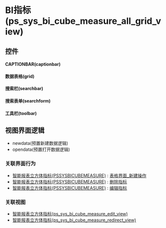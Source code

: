 # BI指标(ps_sys_bi_cube_measure_all_grid_view)  <!-- {docsify-ignore-all} -->



## 控件
#### CAPTIONBAR(captionbar)
#### 数据表格(grid)
#### 搜索栏(searchbar)
#### 搜索表单(searchform)
#### 工具栏(toolbar)

## 视图界面逻辑
  * newdata(预置新建数据逻辑)
  * opendata(预置打开数据逻辑)


### 关联界面行为
  * [智能报表立方体指标(PSSYSBICUBEMEASURE)](module/extension/PSSysBICubeMeasure) : [表格界面_新建操作](module/extension/PSSysBICubeMeasure#界面行为)
  * [智能报表立方体指标(PSSYSBICUBEMEASURE)](module/extension/PSSysBICubeMeasure) : [删除指标](module/extension/PSSysBICubeMeasure#界面行为)
  * [智能报表立方体指标(PSSYSBICUBEMEASURE)](module/extension/PSSysBICubeMeasure) : [编辑指标](module/extension/PSSysBICubeMeasure#界面行为)

### 关联视图
  * [智能报表立方体指标(ps_sys_bi_cube_measure_edit_view)](app/view/ps_sys_bi_cube_measure_edit_view)
  * [智能报表立方体指标(ps_sys_bi_cube_measure_redirect_view)](app/view/ps_sys_bi_cube_measure_redirect_view)

<script>
 const { createApp } = Vue
  createApp({
    data() {
      return {

      }
    }
  }).use(ElementPlus).mount('#app')
</script>